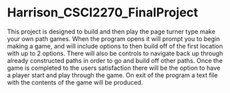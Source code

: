 # Harrison_CSCI2270_FinalProject
This project is designed to build and then play the page turner type make your own path games.  When the program opens it will prompt you to begin making a game, and will include options to then build off of the first location with up to 2 options.  There will also be controls to navigate back up through already constructed paths in order to go and build off other paths.  Once the game is completed to the users satisfaction there will be the option to have a player start and play through the game.  On exit of the program a text file with the contents of the game will be produced.
